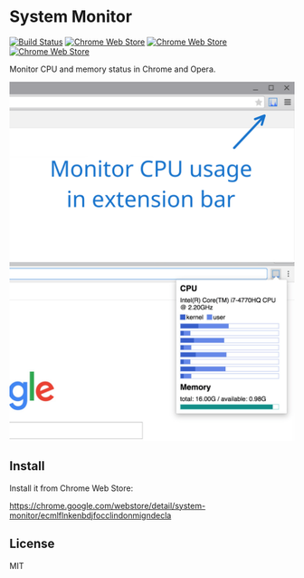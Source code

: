# System Monitor

[![Build Status](https://travis-ci.org/pd4d10/system-monitor.svg)](https://travis-ci.org/pd4d10/system-monitor)
[![Chrome Web Store](https://img.shields.io/chrome-web-store/v/ecmlflnkenbdjfocclindonmigndecla.svg)](https://chrome.google.com/webstore/detail/intelli-octo/ecmlflnkenbdjfocclindonmigndecla)
[![Chrome Web Store](https://img.shields.io/chrome-web-store/d/ecmlflnkenbdjfocclindonmigndecla.svg)](https://chrome.google.com/webstore/detail/intelli-octo/ecmlflnkenbdjfocclindonmigndecla)
[![Chrome Web Store](https://img.shields.io/chrome-web-store/stars/ecmlflnkenbdjfocclindonmigndecla.svg)](https://chrome.google.com/webstore/detail/intelli-octo/ecmlflnkenbdjfocclindonmigndecla)

Monitor CPU and memory status in Chrome and Opera.

<img src="assets/0.png" width="600" />
<img src="assets/1.png" width="600" />

## Install

Install it from Chrome Web Store:

https://chrome.google.com/webstore/detail/system-monitor/ecmlflnkenbdjfocclindonmigndecla

## License

MIT
